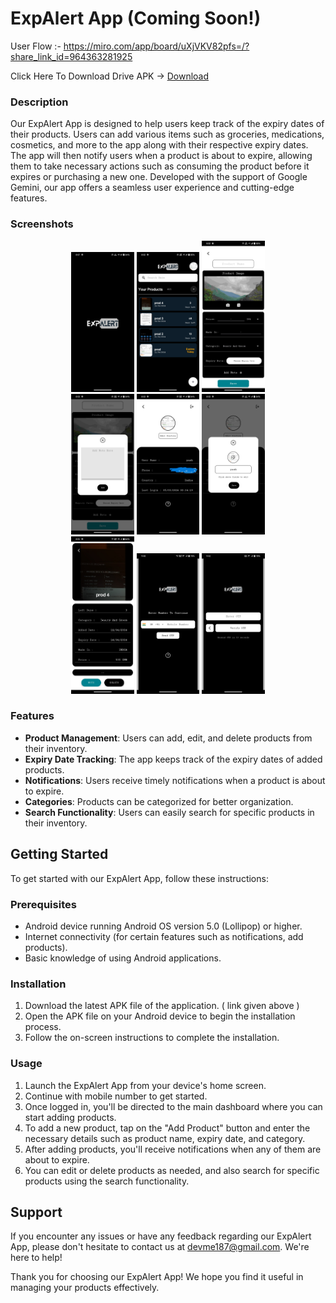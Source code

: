 # ExpAlert App (Coming Soon!)

User Flow :- https://miro.com/app/board/uXjVKV82pfs=/?share_link_id=964363281925

Click Here To Download Drive APK -> 
  [Download](https://drive.google.com/file/d/1T2v-53uIGGMdtU9ery3aj7tIyguSdcnd/view?usp=sharing)

### Description

Our ExpAlert App is designed to help users keep track of the expiry dates of their products. Users can add various items such as groceries, medications, cosmetics, and more to the app along with their respective expiry dates. The app will then notify users when a product is about to expire, allowing them to take necessary actions such as consuming the product before it expires or purchasing a new one.
Developed with the support of Google Gemini, our app offers a seamless user experience and cutting-edge features.

### Screenshots

<div align="center">
    <img src="https://github.com/Yash-chotaliya/PREXP-SS/blob/main/logo.jpg" alt="Logo" width="20%">
    <img src="https://github.com/Yash-chotaliya/PREXP-SS/blob/main/home%20screen.jpg" alt="Home Screen" width="20%">
    <img src="https://github.com/Yash-chotaliya/PREXP-SS/blob/main/add%20product.jpg" alt="Add Product" width="20%">
    <br>
    <img src="https://github.com/Yash-chotaliya/PREXP-SS/blob/main/add%20note.jpg" alt="Add Note" width="20%">
    <img src="https://github.com/Yash-chotaliya/PREXP-SS/blob/main/profile.jpg" alt="Profile" width="20%">
    <img src="https://github.com/Yash-chotaliya/PREXP-SS/blob/main/edit%20profile.jpg" alt="Edit Profile" width="20%">
    <br>
    <img src="https://github.com/Yash-chotaliya/PREXP-SS/blob/main/view%20product.jpg" alt="View Product Details" width="20%">
    <img src="https://github.com/Yash-chotaliya/PREXP-SS/blob/main/auth%201.jpg" alt="Auth 1" width="20%">
    <img src="https://github.com/Yash-chotaliya/PREXP-SS/blob/main/auth%202.jpg" alt="Auth 2" width="20%">
  
</div>

### Features

- **Product Management**: Users can add, edit, and delete products from their inventory.
- **Expiry Date Tracking**: The app keeps track of the expiry dates of added products.
- **Notifications**: Users receive timely notifications when a product is about to expire.
- **Categories**: Products can be categorized for better organization.
- **Search Functionality**: Users can easily search for specific products in their inventory.

## Getting Started

To get started with our ExpAlert App, follow these instructions:

### Prerequisites

- Android device running Android OS version 5.0 (Lollipop) or higher.
- Internet connectivity (for certain features such as notifications, add products).
- Basic knowledge of using Android applications.

### Installation

1. Download the latest APK file of the application. ( link given above )
2. Open the APK file on your Android device to begin the installation process.
3. Follow the on-screen instructions to complete the installation.

### Usage

1. Launch the ExpAlert App from your device's home screen.
2. Continue with mobile number to get started.
3. Once logged in, you'll be directed to the main dashboard where you can start adding products.
4. To add a new product, tap on the "Add Product" button and enter the necessary details such as product name, expiry date, and category.
5. After adding products, you'll receive notifications when any of them are about to expire.
6. You can edit or delete products as needed, and also search for specific products using the search functionality.

## Support

If you encounter any issues or have any feedback regarding our ExpAlert App, please don't hesitate to contact us at [devme187@gmail.com](mailto:devme187@gmail.com). We're here to help!

Thank you for choosing our ExpAlert App! We hope you find it useful in managing your products effectively.
